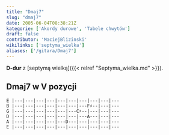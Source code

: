 ```yaml
---
title: "Dmaj7"
slug: "dmaj7"
date: 2005-06-04T08:38:21Z
kategorie: ['Akordy durowe', 'Tabele chwytów']
draft: false
contributor: 'MaciejBlizinski'
wikilinks: ['septyma_wielka']
aliases: ['/gitara/Dmaj7']
---
```

**D-dur** z [septymą wielką]({{< relref "Septyma_wielka.md" >}}).

## Dmaj7 w V pozycji


```
E |---|---|---|---|---|---|---|---|---|---
B |---|---|---|---|---|---|---F♯--|---|---
G |---|---|---|---|---|---C♯--|---|---|---
D |---|---|---|---|---|---|---A---|---|---
A |---|---|---|---|---D---|---|---|---|---
E |---|---|---|---|---|---|---|---|---|---
```



